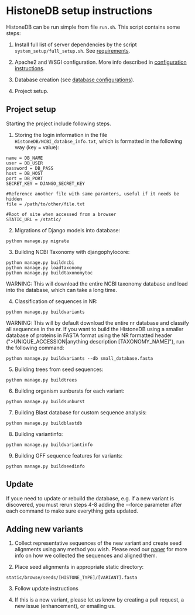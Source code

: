 # HistoneDB setup instructions

HistoneDB can be run simple from file ```run.sh```. This script contains some steps:

1) Install full list of server dependencies by the script ```system_setup/full_setup.sh```. See [requirements](REQUIREMENTS.md).

2) Apache2 and WSGI configuration. More info described in [configuration instructions](CONFIGURATION.md).

3) Database creation (see [database configurations](DB_CONFIGURATION.md)).

4) Project setup.

## Project setup ##

Starting the project include following steps.

1) Storing the login information in the file ```HistoneDB/NCBI_databse_info.txt```, which is formatted in the following way (key = value):
```
name = DB_NAME
user = DB_USER
password = DB_PASS
host = DB_HOST
port = DB_PORT
SECRET_KEY = DJANGO_SECRET_KEY

#Reference another file with same paramters, useful if it needs be hidden
file = /path/to/other/file.txt

#Root of site when accessed from a browser
STATIC_URL = /static/ 
```

2) Migrations of Django models into database:

```
python manage.py migrate
```

3) Building NCBI Taxonomy with djangophylocore:

```
python manage.py buildncbi
python manage.py loadtaxonomy
python manage.py buildtaxonomytoc
```
WARNING: This will download the entire NCBI taxonomy database and load into the database, which can take a long time.

4) Classification of sequences in NR:

```
python manage.py buildvariants
```
WARNING: This will by default download the entire nr database and classify all sequences in the nr. If you want to build the HistoneDB using a smaller database of proteins in FASTA format using the NR formatted header (">UNIQUE_ACCESSION|anything description [TAXONOMY_NAME]"), run the following command:

```
python manage.py buildvariants --db small_database.fasta
```

5) Building trees from seed sequences:

```
python manage.py buildtrees
```

6) Building organism sunbursts for each variant:

```
python manage.py buildsunburst
```

7) Building Blast database for custom sequence analysis:

```
python manage.py buildblastdb
```
8) Building variantinfo:
```
python manage.py buildvariantinfo
```

9) Building GFF sequence features for variants:

```
python manage.py buildseedinfo
```
## Update ##
If youe need to update or rebuild the database, e.g. if a new variant is discovered, you must rerun steps 4-8 adding the --force parameter after each command to make sure everything gets updated.

## Adding new variants ##
1) Collect representative sequences of the new variant and create seed alignments using any method you wish. Please read our [paper](manuscript/paper.md) for more info on how we collected the sequences and aligned them.

2) Place seed alignments in appropriate static directory:
```
static/browse/seeds/[HISTONE_TYPE]/[VARIANT].fasta
```
3) Follow update instructions

4) If this is a new variant, please let us know by creating a pull request, a new issue (enhancement), or emailing us.
